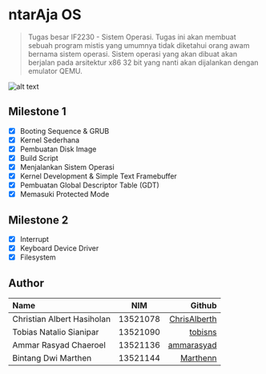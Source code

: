 # ntarAja OS
> Tugas besar IF2230 - Sistem Operasi. Tugas ini akan membuat sebuah program mistis yang umumnya tidak diketahui orang awam bernama sistem operasi. Sistem operasi yang akan dibuat akan berjalan pada arsitektur x86 32 bit yang nanti akan dijalankan dengan emulator QEMU.

![alt text](https://media.discordapp.net/attachments/1073502199902118010/1080127295798378637/image.png?width=338&height=258)

## Milestone 1
- [x] Booting Sequence & GRUB
- [x] Kernel Sederhana
- [x] Pembuatan Disk Image
- [x] Build Script
- [x] Menjalankan Sistem Operasi
- [x] Kernel Development & Simple Text Framebuffer
- [x] Pembuatan Global Descriptor Table (GDT)
- [x] Memasuki Protected Mode

## Milestone 2
- [x] Interrupt
- [x] Keyboard Device Driver
- [x] Filesystem

## Author
| Name         | NIM            | Github |
| :---         |     :---:      |          ---: |
| Christian Albert Hasiholan  | 13521078     |[ChrisAlberth](https://github.com/ChrisAlberth) |
| Tobias Natalio Sianipar  | 13521090     |[tobisns](https://github.com/tobisns) |
| Ammar Rasyad Chaeroel  | 13521136     |[ammarasyad](https://github.com/ammarasyad) |
| Bintang Dwi Marthen  | 13521144     |[Marthenn](https://github.com/Marthenn) |
